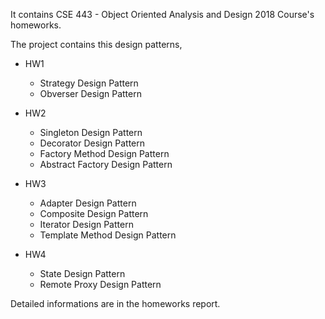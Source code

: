 It contains CSE 443 - Object Oriented Analysis and Design 2018 Course's homeworks.

The project contains this design patterns,
* HW1
   - Strategy Design Pattern
   - Obverser Design Pattern
   
* HW2
  - Singleton Design Pattern
  - Decorator Design Pattern
  - Factory Method Design Pattern
  - Abstract Factory Design Pattern
  
* HW3
  -  Adapter Design Pattern
  - Composite Design Pattern
  - Iterator Design Pattern
  - Template Method Design Pattern
  
* HW4
  - State Design Pattern
  - Remote Proxy Design Pattern
  
Detailed informations are in the homeworks report.
